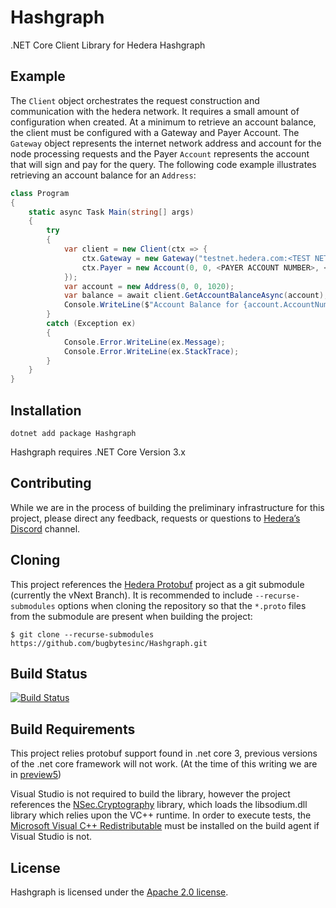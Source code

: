 # Hashgraph
.NET Core Client Library for Hedera Hashgraph

## Example
The ```Client``` object orchestrates the request construction and communication with the hedera network.   It requires a small amount of configuration when created.  At a minimum to retrieve an account balance, the client must be configured with a Gateway and Payer Account.  The ```Gateway``` object represents the internet network address and account for the node processing requests and the Payer ```Account``` represents the account that will sign and pay for the query.  The following code example illustrates retrieving an account balance for an ```Address```:
```csharp
class Program
{
    static async Task Main(string[] args)
    {
        try
        {
            var client = new Client(ctx => {
                ctx.Gateway = new Gateway("testnet.hedera.com:<TEST NET PORT HERE>", 0, 0, 3);
                ctx.Payer = new Account(0, 0, <PAYER ACCOUNT NUMBER>, <PRIVATE KEY IN HEX>);
            });
            var account = new Address(0, 0, 1020);
            var balance = await client.GetAccountBalanceAsync(account);
            Console.WriteLine($"Account Balance for {account.AccountNum} is {balance} tinybars.");
        }
        catch (Exception ex)
        {
            Console.Error.WriteLine(ex.Message);
            Console.Error.WriteLine(ex.StackTrace);
        }
    }
}

```
## Installation
```
dotnet add package Hashgraph
```
Hashgraph requires .NET Core Version 3.x

## Contributing
While we are in the process of building the preliminary infrastructure for this project, please direct any feedback, requests or questions to  [Hedera’s Discord](https://discordapp.com/invite/FFb9YFX) channel.

## Cloning
This project references the [Hedera Protobuf](https://github.com/hashgraph/hedera-protobuf)
project as a git submodule (currently the vNext Branch).  It is recommended to include ```--recurse-submodules``` options 
when cloning the repository so that the ```*.proto``` files from the submodule are present
when building the project:
```
$ git clone --recurse-submodules https://github.com/bugbytesinc/Hashgraph.git
```

## Build Status
[![Build Status](https://bugbytes.visualstudio.com/Hashgraph/_apis/build/status/Hashgraph%20Continuous%20Build?branchName=master)](https://bugbytes.visualstudio.com/Hashgraph/_build/latest?definitionId=27&branchName=master)

## Build Requirements
This project relies protobuf support found in .net core 3, 
previous versions of the .net core framework will not work.
(At the time of this writing we are in [preview5](https://dotnet.microsoft.com/download/dotnet-core/3.0))

Visual Studio is not required to build the library, however the project
references the [NSec.Cryptography](https://nsec.rocks/) library, which 
loads the libsodium.dll library which relies upon the VC++ runtime. In
order to execute tests, the [Microsoft Visual C++ Redistributable](https://support.microsoft.com/en-us/help/2977003/the-latest-supported-visual-c-downloads)
must be installed on the build agent if Visual Studio is not.

## License
Hashgraph is licensed under the [Apache 2.0 license](https://licenses.nuget.org/Apache-2.0).